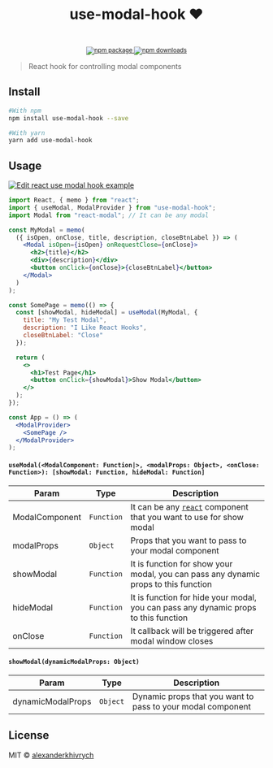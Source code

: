 <div align="center">
  <h1>
    <br/>
      use-modal-hook ❤️
    <br />
  </h1>
    <sup>
    <br />
    <br />
    <a href="https://www.npmjs.com/package/use-modal-hook">
      <img src="https://img.shields.io/npm/v/use-modal-hook.svg" alt="npm package" />
    </a>
    <a href="https://www.npmjs.com/package/use-modal-hook">
      <img src="https://img.shields.io/npm/dm/use-modal-hook.svg" alt="npm downloads" />
    </a>
  </sup>
</div>

> React hook for controlling modal components

## Install

```bash
#With npm
npm install use-modal-hook --save 
```

```bash
#With yarn
yarn add use-modal-hook
```

## Usage
[![Edit react use modal hook example](https://codesandbox.io/static/img/play-codesandbox.svg)](https://codesandbox.io/s/2zz9w1pwrr?fontsize=14)
```jsx
import React, { memo } from "react";
import { useModal, ModalProvider } from "use-modal-hook";
import Modal from "react-modal"; // It can be any modal

const MyModal = memo(
  ({ isOpen, onClose, title, description, closeBtnLabel }) => (
    <Modal isOpen={isOpen} onRequestClose={onClose}>
      <h2>{title}</h2>
      <div>{description}</div>
      <button onClick={onClose}>{closeBtnLabel}</button>
    </Modal>
  )
);

const SomePage = memo(() => {
  const [showModal, hideModal] = useModal(MyModal, {
    title: "My Test Modal",
    description: "I Like React Hooks",
    closeBtnLabel: "Close"
  });

  return (
    <>
      <h1>Test Page</h1>
      <button onClick={showModal}>Show Modal</button>
    </>
  );
});

const App = () => (
  <ModalProvider>
    <SomePage />
  </ModalProvider>
);

```

#### `useModal(<ModalComponent: Function|>, <modalProps: Object>, <onClose: Function>): [showModal: Function, hideModal: Function]`
Param | Type  | Description
--- | --- | ---
ModalComponent | `Function` | It can be any [`react`](https://reactjs.org/docs/react-api.html) component that you want to use for show modal
modalProps | `Object` | Props that you want to pass to your modal component
showModal | `Function` | It is function for show your modal, you can pass any dynamic props to this function
hideModal | `Function` | It is function for hide your modal, you can pass any dynamic props to this function
onClose | `Function` | It callback will be triggered after modal window closes

#### `showModal(dynamicModalProps: Object)`
Param | Type  | Description
--- | --- | ---
dynamicModalProps | `Object` | Dynamic props that you want to pass to your modal component

## License

MIT © [alexanderkhivrych](https://github.com/alexanderkhivrych)
